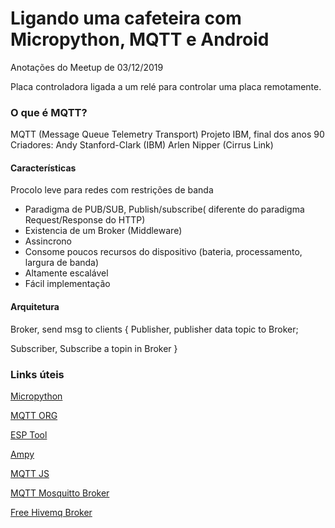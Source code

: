 # Ligando uma cafeteira com Micropython, MQTT e Android


Anotações do Meetup de 03/12/2019

Placa controladora ligada a um relé para controlar uma placa remotamente. 


### O que é MQTT?

MQTT (Message Queue Telemetry Transport)
Projeto IBM, final dos anos 90
Criadores: Andy Stanford-Clark (IBM) Arlen Nipper (Cirrus Link)

#### Características

Procolo leve para redes com restrições de banda

* Paradigma de PUB/SUB, Publish/subscribe( diferente do paradigma Request/Response do HTTP)
* Existencia de um Broker (Middleware)
* Assincrono
* Consome poucos recursos do dispositivo (bateria, processamento, largura de banda)
* Altamente escalável
* Fácil implementação

#### Arquitetura 

Broker, send msg to clients {
  Publisher, publisher data topic to Broker;

  Subscriber, Subscribe a topin in Broker 
}

### Links úteis

[Micropython](https://micropython.org/)

[MQTT ORG](http://mqtt.org/)

[ESP Tool](https://github.com/espressif/esptool)

[Ampy](https://github.com/scientifichackers/ampy)

[MQTT JS](https://github.com/mqttjs/MQTT.js)

[MQTT Mosquitto Broker](https://mosquitto.org/)

[Free Hivemq Broker](https://www.hivemq.com/public-mqtt-broker/)